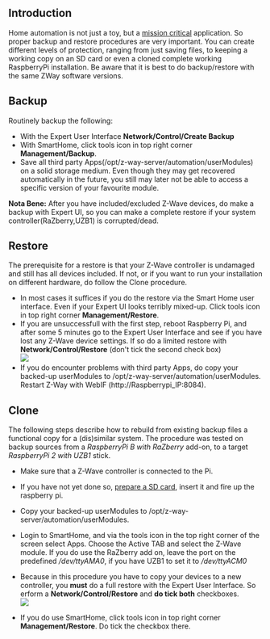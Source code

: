 ## Introduction
Home automation is not just a toy, but a [mission critical](https://en.wikipedia.org/wiki/Mission_critical) application. So proper backup and restore procedures are very important. You can create different levels of protection, ranging from just saving files, to keeping a working copy on an SD card or even a cloned complete working RaspberryPi installation. Be aware that it is best to do backup/restore with the same ZWay software versions.

## Backup
Routinely backup the following:
- With the Expert User Interface **Network/Control/Create Backup**
- With SmartHome, click tools icon in top right corner **Management/Backup**.   
- Save all third party Apps(/opt/z-way-server/automation/userModules) on a solid storage medium. Even though they may get recovered automatically in the future, you still may later not be able to access a specific version of your favourite module.    

**Nota Bene:** After you have included/excluded Z-Wave devices, do make a backup with Expert UI, so you can make a complete restore if your system controller(RaZberry,UZB1) is corrupted/dead.

## Restore
The prerequisite for a restore is that your Z-Wave controller is undamaged and still has all devices included. If not, or if you want to run your installation on different hardware, do follow the Clone procedure.    
- In most cases it suffices if you do the restore via the Smart Home user interface. Even if your Expert UI looks terribly mixed-up. Click tools icon in top right corner **Management/Restore**.     
- If you are unsuccessfull with the first step, reboot Raspberry Pi, and after some 5 minutes go to the Expert User Interface and see if you have lost any Z-Wave device settings. If so do a limited restore with **Network/Control/Restore** (don't tick the second check box)   
![](https://github.com/pz1/ZWayModules/blob/master/Restorelimited.PNG)   
- If you do encounter problems with third party Apps, do copy your backed-up userModules to /opt/z-way-server/automation/userModules. Restart Z-Way with WebIF (http://Raspberrypi_IP:8084).    

## Clone   
The following steps describe how to rebuild from existing backup files a functional copy for a (dis)similar system. The procedure was tested on backup sources from a _RaspberryPi B with RaZberry_ add-on, to a target _RaspberryPi 2 with UZB1_ stick.    
- Make sure that a Z-Wave controller is connected to the Pi.    
- If you have not yet done so, [prepare a SD card](https://github.com/pz1/ZWayModules/wiki/Prepare-RaspberryPi), insert it and fire up the raspberry pi.
- Copy your backed-up userModules to /opt/z-way-server/automation/userModules.    
- Login to SmartHome, and via the tools icon in the top right corner of the screen select Apps. Choose the Active TAB and select the Z-Wave module. If you do use the RaZberry add on, leave the port on the predefined */dev/ttyAMA0*, if you have UZB1 to set it to */dev/ttyACM0* 
- Because in this procedure you have to copy your devices to a new controller, you **must** do a full restore with the Expert User Interface. So erform a **Network/Control/Restore** and **do tick both** checkboxes.    
![](https://github.com/pz1/ZWayModules/blob/master/RestoreFull.PNG)   

- If you do use SmartHome, click tools icon in top right corner **Management/Restore**. Do tick the checkbox there.    
